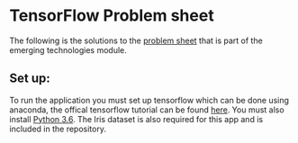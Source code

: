 # TensorFlow Problem sheet
The following is the solutions to the [problem sheet](https://github.com/emerging-technologies/emerging-technologies.github.io/blob/master/problems/tensorflow.md) that is part of the emerging technologies module.

## Set up:
To run the application you must set up tensorflow which can be done using anaconda, the offical tensorflow tutorial can be found [here](https://www.tensorflow.org/install/). You must also install [Python 3.6](https://anaconda.org/anaconda/python). The Iris dataset is also required for this app and is included in the repository.



